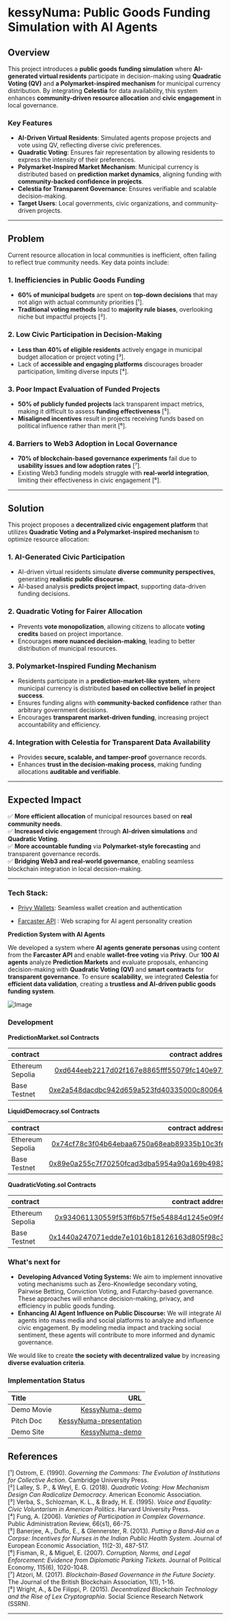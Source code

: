 # kessyNuma: Public Goods Funding Simulation with AI Agents

## **Overview**  
This project introduces a **public goods funding simulation** where **AI-generated virtual residents** participate in decision-making using **Quadratic Voting (QV)** and **a Polymarket-inspired mechanism** for municipal currency distribution. By integrating **Celestia** for data availability, this system enhances **community-driven resource allocation** and **civic engagement** in local governance.

### **Key Features**  
- **AI-Driven Virtual Residents**: Simulated agents propose projects and vote using QV, reflecting diverse civic preferences.  
- **Quadratic Voting**: Ensures fair representation by allowing residents to express the intensity of their preferences.  
- **Polymarket-Inspired Market Mechanism**: Municipal currency is distributed based on **prediction market dynamics**, aligning funding with **community-backed confidence in projects**.  
- **Celestia for Transparent Governance**: Ensures verifiable and scalable decision-making.  
- **Target Users**: Local governments, civic organizations, and community-driven projects.  

---

## **Problem**  
Current resource allocation in local communities is inefficient, often failing to reflect true community needs. Key data points include:

### **1. Inefficiencies in Public Goods Funding**  
- **60% of municipal budgets** are spent on **top-down decisions** that may not align with actual community priorities [¹].  
- **Traditional voting methods** lead to **majority rule biases**, overlooking niche but impactful projects [²].  

### **2. Low Civic Participation in Decision-Making**  
- **Less than 40% of eligible residents** actively engage in municipal budget allocation or project voting [³].  
- Lack of **accessible and engaging platforms** discourages broader participation, limiting diverse inputs [⁴].  

### **3. Poor Impact Evaluation of Funded Projects**  
- **50% of publicly funded projects** lack transparent impact metrics, making it difficult to assess **funding effectiveness** [⁵].  
- **Misaligned incentives** result in projects receiving funds based on political influence rather than merit [⁶].  

### **4. Barriers to Web3 Adoption in Local Governance**  
- **70% of blockchain-based governance experiments** fail due to **usability issues and low adoption rates** [⁷].  
- Existing Web3 funding models struggle with **real-world integration**, limiting their effectiveness in civic engagement [⁸].  

---

## **Solution**  
This project proposes a **decentralized civic engagement platform** that utilizes **Quadratic Voting and a Polymarket-inspired mechanism** to optimize resource allocation:

### **1. AI-Generated Civic Participation**  
- AI-driven virtual residents simulate **diverse community perspectives**, generating **realistic public discourse**.  
- AI-based analysis **predicts project impact**, supporting data-driven funding decisions.  

### **2. Quadratic Voting for Fairer Allocation**  
- Prevents **vote monopolization**, allowing citizens to allocate **voting credits** based on project importance.  
- Encourages **more nuanced decision-making**, leading to better distribution of municipal resources.  

### **3. Polymarket-Inspired Funding Mechanism**  
- Residents participate in a **prediction-market-like system**, where municipal currency is distributed **based on collective belief in project success**.  
- Ensures funding aligns with **community-backed confidence** rather than arbitrary government decisions.  
- Encourages **transparent market-driven funding**, increasing project accountability and efficiency.  

### **4. Integration with Celestia for Transparent Data Availability**  
- Provides **secure, scalable, and tamper-proof** governance records.  
- Enhances **trust in the decision-making process**, making funding allocations **auditable and verifiable**.  

---

## **Expected Impact**  
✅ **More efficient allocation** of municipal resources based on **real community needs**.  
✅ **Increased civic engagement** through **AI-driven simulations** and **Quadratic Voting**.  
✅ **More accountable funding** via **Polymarket-style forecasting** and transparent governance records.  
✅ **Bridging Web3 and real-world governance**, enabling seamless blockchain integration in local decision-making.  

---


### Tech Stack:

- [Privy Wallets](https://github.com/Jun0908/KessyNuma/tree/main/frontend/privy):
Seamless wallet creation and authentication

- [Farcaster API](https://github.com/Jun0908/KessyNuma/tree/main/api/Farcaster) :
Web scraping for AI agent personality creation

**Prediction System with AI Agents**

We developed a system where **AI agents generate personas** using content from the **Farcaster API** and enable **wallet-free voting** via **Privy**. Our **100 AI agents** analyze **Prediction Markets** and evaluate proposals, enhancing decision-making with **Quadratic Voting (QV)** and **smart contracts** for **transparent governance**. To ensure **scalability**, we integrated **Celestia** for **efficient data validation**, creating a **trustless and AI-driven public goods funding system**.

![Image](https://github.com/user-attachments/assets/57ec7b02-a100-48f2-a1f4-bb1c2456529f)

### Development

**PredictionMarket.sol Contracts**

| contract                   |                                                                                                                   contract address |
| :------------------------- | ---------------------------------------------------------------------------------------------------------------------------------: |
| Ethereum Sepolia    | [0xd644eeb2217d02f167e8865fff55079fc140e971](https://etherscan.io/address/0x208f38670a2ef67e6c0a6579a10191fbd7a1b535)|
| Base Testnet   | [0xe2a548dacdbc942d659a523fd40335000c80064c](https://sepolia.scrollscan.com/address/0xe2a548dacdbc942d659a523fd40335000c80064c)|

**LiquidDemocracy.sol Contracts**

| contract                   |                                                                                                                   contract address |
| :------------------------- | ---------------------------------------------------------------------------------------------------------------------------------: |
| Ethereum Sepolia    | [0x74cf78c3f04b64ebaa6750a68eab89335b10c3fe](https://etherscan.io/address/0x74cf78c3f04b64ebaa6750a68eab89335b10c3fe)|
| Base Testnet   | [0x89e0a255c7f70250fcad3dba5954a90a169b4983](https://sepolia.basescan.org/address/0x1440a247071edde7e1016b18126163d805f98c31)|

**QuadraticVoting.sol Contracts**

| contract                   |                                                                                                                   contract address |
| :------------------------- | ---------------------------------------------------------------------------------------------------------------------------------: |
| Ethereum Sepolia    | [0x934061130559f53ff6b57f5e54884d1245e09f41](https://sepolia.etherscan.io/address/0x934061130559f53ff6b57f5e54884d1245e09f41)|
| Base Testnet    | [0x1440a247071edde7e1016b18126163d805f98c31](https://testnet.bkcscan.com/tx/0xbdf24996cb511ef7827063563d3bdd3053e51a790daefb024b53da882487e393)|



### What's next for
- **Developing Advanced Voting Systems:**
We aim to implement innovative voting mechanisms such as Zero-Knowledge secondary voting, Pairwise Betting, Conviction Voting, and Futarchy-based governance. These approaches will enhance decision-making, privacy, and efficiency in public goods funding.
- **Enhancing AI Agent Influence on Public Discourse:**
We will integrate AI agents into mass media and social platforms to analyze and influence civic engagement. By modeling media impact and tracking social sentiment, these agents will contribute to more informed and dynamic governance.

We would like to create **the society with decentralized value** by increasing **diverse evaluation criteria**.


### Implementation Status

| Title          |                                                              URL |
| :------------- | ---------------------------------------------------------------: |
| Demo Movie      |                                      [KessyNuma-demo](https://youtu.be/agQj5_Lpucc)|
| Pitch Doc    |   [KessyNuma-presentation](https://www.canva.com/design/DAGVtA0iy08/Sz0p5ehf7WcXCwoIdE_ZVg/edit?utm_content=DAGVtA0iy08&utm_campaign=designshare&utm_medium=link2&utm_source=sharebutton) |
| Demo Site     |                                 [KessyNuma-demo](https://kessy-front.vercel.app/)| 


## **References**  
[¹] Ostrom, E. (1990). *Governing the Commons: The Evolution of Institutions for Collective Action*. Cambridge University Press.  
[²] Lalley, S. P., & Weyl, E. G. (2018). *Quadratic Voting: How Mechanism Design Can Radicalize Democracy*. American Economic Association.  
[³] Verba, S., Schlozman, K. L., & Brady, H. E. (1995). *Voice and Equality: Civic Voluntarism in American Politics*. Harvard University Press.  
[⁴] Fung, A. (2006). *Varieties of Participation in Complex Governance*. Public Administration Review, 66(s1), 66-75.  
[⁵] Banerjee, A., Duflo, E., & Glennerster, R. (2013). *Putting a Band-Aid on a Corpse: Incentives for Nurses in the Indian Public Health System*. Journal of European Economic Association, 11(2-3), 487-517.  
[⁶] Fisman, R., & Miguel, E. (2007). *Corruption, Norms, and Legal Enforcement: Evidence from Diplomatic Parking Tickets*. Journal of Political Economy, 115(6), 1020-1048.  
[⁷] Atzori, M. (2017). *Blockchain-Based Governance in the Future Society*. The Journal of the British Blockchain Association, 1(1), 1-16.  
[⁸] Wright, A., & De Filippi, P. (2015). *Decentralized Blockchain Technology and the Rise of Lex Cryptographia*. Social Science Research Network (SSRN).  

---

